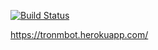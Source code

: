 [![Build Status](https://travis-ci.org/frontend-park-mail-ru/sample.svg?branch=master)](https://travis-ci.org/frontend-park-mail-ru/sample)

https://tronmbot.herokuapp.com/

